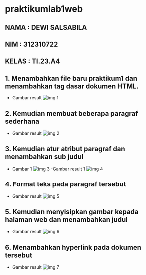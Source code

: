 # praktikumlab1web
## NAMA : DEWI SALSABILA
## NIM : 312310722
## KELAS : TI.23.A4
## 1. Menambahkan file baru praktikum1 dan menambahkan tag dasar dokumen HTML.
- Gambar result
![img 1](SS/1.png)
## 2. Kemudian membuat beberapa paragraf sederhana
- Gambar result 
![img 2](SS/3.png)
## 3. Kemudian atur atribut paragraf dan menambahkan sub judul
- Gambar 1
![img 3](SS/5.png)
-Gambar result 1
![img 4](SS/7.png)
## 4. Format teks pada paragraf tersebut
- Gambar result
![img 5](SS/9.png)
## 5. Kemudian menyisipkan gambar kepada halaman web dan menambahkan judul
- Gambar result
![img 6](SS/11.png)
## 6. Menambahkan hyperlink pada dokumen tersebut
- Gambar result
![img 7](SS/15.png)
